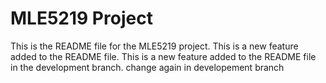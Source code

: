 # MLE5219 Project
This is the README file for the MLE5219 project.
This is a new feature added to the README file.
This is a new feature added to the README file in the development branch.
change again in developement branch